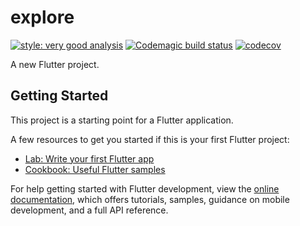 # explore

[![style: very good analysis](https://img.shields.io/badge/style-very_good_analysis-B22C89.svg)](https://pub.dev/packages/very_good_analysis)
[![Codemagic build status](https://api.codemagic.io/apps/6459ea6c2927ae0d2b09bef7/flutter-test/status_badge.svg)](https://codemagic.io/apps/6459ea6c2927ae0d2b09bef7/flutter-test/latest_build)
[![codecov](https://codecov.io/gh/davidnwaneri/explore/branch/main/graph/badge.svg?token=3jlBzBNrwN)](https://codecov.io/gh/davidnwaneri/explore)

A new Flutter project.

## Getting Started

This project is a starting point for a Flutter application.

A few resources to get you started if this is your first Flutter project:

- [Lab: Write your first Flutter app](https://docs.flutter.dev/get-started/codelab)
- [Cookbook: Useful Flutter samples](https://docs.flutter.dev/cookbook)

For help getting started with Flutter development, view the
[online documentation](https://docs.flutter.dev/), which offers tutorials,
samples, guidance on mobile development, and a full API reference.
